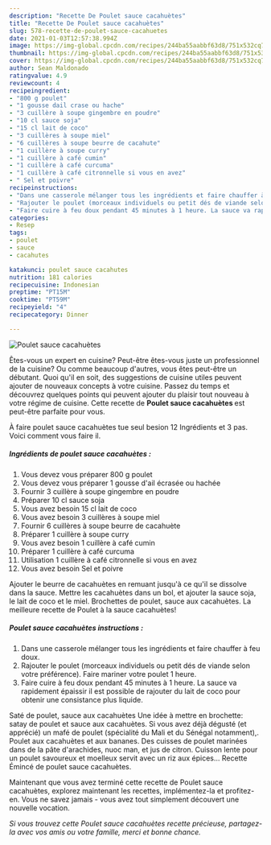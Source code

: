 ```yaml
---
description: "Recette De Poulet sauce cacahuètes"
title: "Recette De Poulet sauce cacahuètes"
slug: 578-recette-de-poulet-sauce-cacahuetes
date: 2021-01-03T12:57:38.994Z
image: https://img-global.cpcdn.com/recipes/244ba55aabbf63d8/751x532cq70/poulet-sauce-cacahuetes-photo-principale-de-la-recette.jpg
thumbnail: https://img-global.cpcdn.com/recipes/244ba55aabbf63d8/751x532cq70/poulet-sauce-cacahuetes-photo-principale-de-la-recette.jpg
cover: https://img-global.cpcdn.com/recipes/244ba55aabbf63d8/751x532cq70/poulet-sauce-cacahuetes-photo-principale-de-la-recette.jpg
author: Sean Maldonado
ratingvalue: 4.9
reviewcount: 4
recipeingredient:
- "800 g poulet"
- "1 gousse dail crase ou hache"
- "3 cuillère à soupe gingembre en poudre"
- "10 cl sauce soja"
- "15 cl lait de coco"
- "3 cuillères à soupe miel"
- "6 cuillères à soupe beurre de cacahute"
- "1 cuillère à soupe curry"
- "1 cuillère à café cumin"
- "1 cuillère à café curcuma"
- "1 cuillère à café citronnelle si vous en avez"
- " Sel et poivre"
recipeinstructions:
- "Dans une casserole mélanger tous les ingrédients et faire chauffer à feu doux."
- "Rajouter le poulet (morceaux individuels ou petit dés de viande selon votre préférence). Faire mariner votre poulet 1 heure."
- "Faire cuire à feu doux pendant 45 minutes à 1 heure. La sauce va rapidement épaissir il est possible de rajouter du lait de coco pour obtenir une consistance plus liquide."
categories:
- Resep
tags:
- poulet
- sauce
- cacahutes

katakunci: poulet sauce cacahutes 
nutrition: 181 calories
recipecuisine: Indonesian
preptime: "PT15M"
cooktime: "PT59M"
recipeyield: "4"
recipecategory: Dinner

---
```



![Poulet sauce cacahuètes](https://img-global.cpcdn.com/recipes/244ba55aabbf63d8/751x532cq70/poulet-sauce-cacahuetes-photo-principale-de-la-recette.jpg)

Êtes-vous un expert en cuisine? Peut-être êtes-vous juste un professionnel de la cuisine? Ou comme beaucoup d'autres, vous êtes peut-être un débutant. Quoi qu'il en soit, des suggestions de cuisine utiles peuvent ajouter de nouveaux concepts à votre cuisine. Passez du temps et découvrez quelques points qui peuvent ajouter du plaisir tout nouveau à votre régime de cuisine. Cette recette de <strong> Poulet sauce cacahuètes </strong> est peut-être parfaite pour vous.

<!--inarticleads1-->

À faire poulet sauce cacahuètes tue seul besion 12 Ingrédients et 3 pas. Voici comment vous faire il.

##### Ingrédients de poulet sauce cacahuètes :

1. Vous devez vous préparer 800 g poulet
1. Vous devez vous préparer 1 gousse d&#39;ail écrasée ou hachée
1. Fournir 3 cuillère à soupe gingembre en poudre
1. Préparer 10 cl sauce soja
1. Vous avez besoin 15 cl lait de coco
1. Vous avez besoin 3 cuillères à soupe miel
1. Fournir 6 cuillères à soupe beurre de cacahuète
1. Préparer 1 cuillère à soupe curry
1. Vous avez besoin 1 cuillère à café cumin
1. Préparer 1 cuillère à café curcuma
1. Utilisation 1 cuillère à café citronnelle si vous en avez
1. Vous avez besoin  Sel et poivre


Ajouter le beurre de cacahuètes en remuant jusqu&#39;à ce qu&#39;il se dissolve dans la sauce. Mettre les cacahuètes dans un bol, et ajouter la sauce soja, le lait de coco et le miel. Brochettes de poulet, sauce aux cacahuètes. La meilleure recette de Poulet à la sauce cacahuètes! 

<!--inarticleads2-->

##### Poulet sauce cacahuètes instructions :

1. Dans une casserole mélanger tous les ingrédients et faire chauffer à feu doux.
1. Rajouter le poulet (morceaux individuels ou petit dés de viande selon votre préférence). Faire mariner votre poulet 1 heure.
1. Faire cuire à feu doux pendant 45 minutes à 1 heure. La sauce va rapidement épaissir il est possible de rajouter du lait de coco pour obtenir une consistance plus liquide.


Saté de poulet, sauce aux cacahuètes Une idée à mettre en brochette: satay de poulet et sauce aux cacahuètes. Si vous avez déjà dégusté (et apprécié) un mafé de poulet (spécialité du Mali et du Sénégal notamment),. Poulet aux cacahuètes et aux bananes. Des cuisses de poulet marinées dans de la pâte d&#39;arachides, nuoc man, et jus de citron. Cuisson lente pour un poulet savoureux et moelleux servit avec un riz aux épices… Recette Émincé de poulet sauce cacahuètes. 

<!--inarticleads1-->

<p>
Maintenant que vous avez terminé cette recette de Poulet sauce cacahuètes, explorez maintenant les recettes, implémentez-la et profitez-en. Vous ne savez jamais - vous avez tout simplement découvert une nouvelle vocation.
</p>

<p>
<i>Si vous trouvez cette Poulet sauce cacahuètes recette précieuse, partagez-la avec vos amis ou votre famille, merci et bonne chance.</i>
</p>
